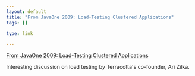 ```yaml
--- 
layout: default
title: "From JavaOne 2009: Load-Testing Clustered Applications"
tags: []

type: link

---
```

<a href="http://www.artima.com/lejava/articles/javaone_2009_ari_zilka.html">From JavaOne 2009: Load-Testing Clustered Applications</a>

Interesting discussion on load testing by Terracotta's co-founder, Ari Zilka.

